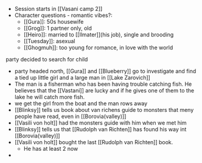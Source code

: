 - Session starts in [[Vasani camp 2]]
- Character questions - romantic vibes?:
  - [[Gura]]: 50s housewife
  - [[Grog]]: 1 partner only, old
  - [[Heiro]]: married to [[Ilmater]](his job), single and brooding
  - [[Tuesday]]: asexual
  - [[Ghogmuh]]: too young for romance, in love with the world

party decided to search for child
- party headed north, [[Gura]] and [[Blueberry]] go to investigate and find a tied up little girl and a large man in [[Lake Zarovich]]
- The man is a fisherman who has been having trouble catching fish. He believes that the [[Vastani]] are lucky and if he gives one of them to the lake he will catch more fish.
- we get the girl from the boat and the man rows away
- [[Blinksy]] tells us book about van richens guide to monsters that meny people have read, even in [[Borovia(valley)]] 
- [[Vasili von holt]] had the monsters guide with him when we met him
- [[Blinksy]] tells us that [[Rudolph van Richten]] has found his way int [[Borovia(valley)]]
- [[Vasili von holt]] bought the last [[Rudolph van Richten]] book.
	- He has at least 2 now
- 